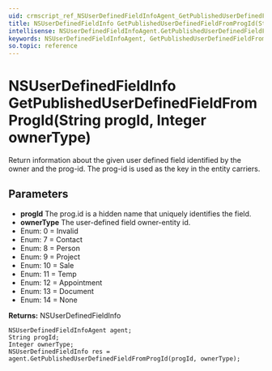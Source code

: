 ```yaml
---
uid: crmscript_ref_NSUserDefinedFieldInfoAgent_GetPublishedUserDefinedFieldFromProgId
title: NSUserDefinedFieldInfo GetPublishedUserDefinedFieldFromProgId(String progId, Integer ownerType)
intellisense: NSUserDefinedFieldInfoAgent.GetPublishedUserDefinedFieldFromProgId
keywords: NSUserDefinedFieldInfoAgent, GetPublishedUserDefinedFieldFromProgId
so.topic: reference
---
```


# NSUserDefinedFieldInfo GetPublishedUserDefinedFieldFromProgId(String progId, Integer ownerType)

Return information about the given user defined field identified by the owner and the prog-id. The prog-id is used as the key in the entity carriers.

## Parameters

* **progId** The prog.id is a hidden name that uniquely identifies the field.
* **ownerType** The user-defined field owner-entity id.
* Enum: 0 = Invalid
* Enum: 7 = Contact
* Enum: 8 = Person
* Enum: 9 = Project
* Enum: 10 = Sale
* Enum: 11 = Temp
* Enum: 12 = Appointment
* Enum: 13 = Document
* Enum: 14 = None

**Returns:** NSUserDefinedFieldInfo

```crmscript
NSUserDefinedFieldInfoAgent agent;
String progId;
Integer ownerType;
NSUserDefinedFieldInfo res = agent.GetPublishedUserDefinedFieldFromProgId(progId, ownerType);
```

